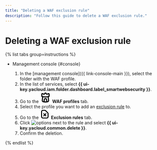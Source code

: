 ```yaml
---
title: "Deleting a WAF exclusion rule"
description: "Follow this guide to delete a WAF exclusion rule."
---
```


# Deleting a WAF exclusion rule

{% list tabs group=instructions %}

- Management console {#console}

  1. In the [management console]({{ link-console-main }}), select the folder with the WAF profile.
  1. In the list of services, select **{{ ui-key.yacloud.iam.folder.dashboard.label_smartwebsecurity }}**.
  1. Go to the ![image](../../_assets/smartwebsecurity/waf.svg) **WAF profiles** tab.
  1. Select the profile you want to add an [exclusion rule](../concepts/waf.md#exclusion-rules) to.
  1. Go to the ![image](../../_assets/console-icons/file-xmark.svg) **Exclusion rules** tab.
  1. Click ![options](../../_assets/console-icons/ellipsis.svg) next to the rule and select **{{ ui-key.yacloud.common.delete }}**.
  1. Confirm the deletion.

{% endlist %}

